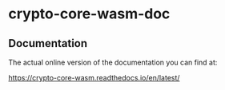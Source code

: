 # crypto-core-wasm-doc

## Documentation

The actual online version of the documentation you can find at:

https://crypto-core-wasm.readthedocs.io/en/latest/
